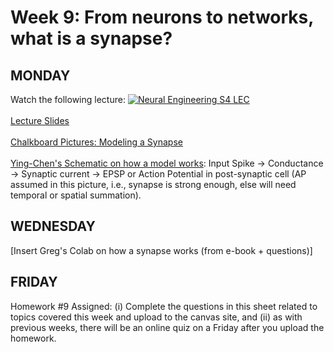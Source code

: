 # Week 9: From neurons to networks, what is a synapse?

## MONDAY

Watch the following lecture: 
[![Neural Engineering S4 LEC](https://img.youtube.com/vi/lGzIOnx5Q0c/0.jpg)](https://www.youtube.com/watch?v=lGzIOnx5Q0c)
<br><br>
[Lecture Slides](/resources/week9/4590%20S4%20-%20LEC%20How%20do%20neurons%20communicate%20via%20synapses-1-1.pdf)
<br><br>
[Chalkboard Pictures: Modeling a Synapse](/resources/week9/Chalkboard%20pic%20SYNAPSES-1-1/)
<br><br>
[Ying-Chen's Schematic on how a model works](/resources/week9/How%20a%20syapse%20works%20YING-CHEN.pptx): Input Spike -> Conductance -> Synaptic current -> EPSP or Action Potential in post-synaptic cell (AP assumed in this picture, i.e., synapse is strong enough, else will need temporal or spatial summation). 

## WEDNESDAY

[Insert Greg's Colab on how a synapse works (from e-book + questions)]

## FRIDAY
Homework #9 Assigned: (i) Complete the questions in this sheet related to topics covered this week and upload to the canvas site, and (ii) as with previous weeks, there will be an online quiz on a Friday after you upload the homework.